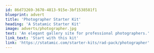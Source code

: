 ```yaml
---
id: 86d73269-3670-4813-915e-3bf1538581f1
blueprint: advert
title: 'Photographer Starter Kit'
heading: 'A Statamic Starter Kit'
image: adverts/photographer.jpg
text: 'An elegant gallery site for professional photographers.'
link_text: 'Start with this kit'
link: 'https://statamic.com/starter-kits/rad-pack/photographer'
---
```

